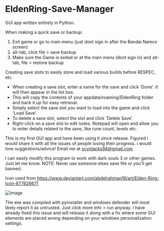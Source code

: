# EldenRing-Save-Manager
GUI app written entirely in Python.


When making a quick save or backup:
  1. Exit game or go to main menu (just dont sign in after the Bandai Namco screen)
  2. alt-tab, click file > save backup
  3. Make sure the Game is exited or at the main menu (dont sign in) and alt-tab, file > restore backup


Creating save slots to easily store and load various builds before RESPEC, etc.
  
  - When creating a save slot, enter a name for the save and click 'Done'. It will then appear in the list box.
  - This will copy the contents of your appdata/roaming/EldenRing folder and back it up for easy retrieval.
  - Simply select the save slot you want to load into the game and click 'Load Save'.
  - To delete a save slot, select the slot and click 'Delete Save'.
  - Right-click on a save slot to edit notes. Notepad will open and allow you to enter details related to the save, like rune count, levels etc.




This is my first GUI app and have been using it since release. Figured i would share it with all the issues of people losing their progress. i would love suggestions/advice! Email me at scyntacks94@gmail.com


I can easily modify this program to work with dark souls 3 or other games. Just let me know.
NOTE: Never use someone elses save file or you'll get banned.

Icon used from https://www.deviantart.com/abdelrahman18/art/Elden-Ring-Icon-877626671


![image](https://user-images.githubusercontent.com/68882322/156894674-4511043f-f643-4c64-abb2-cbfe0217b454.png)


The exe was compiled with pyinstaller and windows defender will most likely report it as untrusted. Just click more info > run anyway. I have already fixed this issue and will release it along with a fix where some GUI elements are placed wrong depending on your windows personalization settings.
